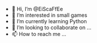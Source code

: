 - 👋 Hi, I’m @EiScaFfEe
- 👀 I’m interested in small games
- 🌱 I’m currently learning Python
- 💞️ I’m looking to collaborate on ...
- 📫 How to reach me ...

<!---
EiScaFfEe/EiScaFfEe is a ✨ special ✨ repository because its `README.md` (this file) appears on your GitHub profile.
You can click the Preview link to take a look at your changes.
--->
